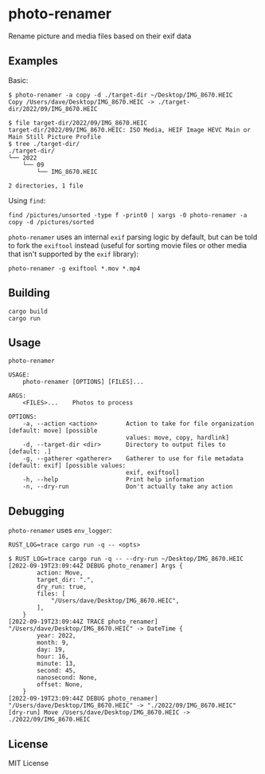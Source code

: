 photo-renamer
=============

Rename picture and media files based on their exif data

Examples
--------

Basic:

```
$ photo-renamer -a copy -d ./target-dir ~/Desktop/IMG_8670.HEIC
Copy /Users/dave/Desktop/IMG_8670.HEIC -> ./target-dir/2022/09/IMG_8670.HEIC
```

```
$ file target-dir/2022/09/IMG_8670.HEIC
target-dir/2022/09/IMG_8670.HEIC: ISO Media, HEIF Image HEVC Main or Main Still Picture Profile
$ tree ./target-dir/
./target-dir/
└── 2022
    └── 09
        └── IMG_8670.HEIC

2 directories, 1 file
```

Using `find`:

```
find /pictures/unsorted -type f -print0 | xargs -0 photo-renamer -a copy -d /pictures/sorted
```

`photo-renamer` uses an internal `exif` parsing logic by default, but can be
told to fork the `exiftool` instead (useful for sorting movie files or other
media that isn't supported by the `exif` library):

```
photo-renamer -g exiftool *.mov *.mp4
```

Building
--------

    cargo build
    cargo run

Usage
-----

```
photo-renamer

USAGE:
    photo-renamer [OPTIONS] [FILES]...

ARGS:
    <FILES>...    Photos to process

OPTIONS:
    -a, --action <action>        Action to take for file organization [default: move] [possible
                                 values: move, copy, hardlink]
    -d, --target-dir <dir>       Directory to output files to [default: .]
    -g, --gatherer <gatherer>    Gatherer to use for file metadata [default: exif] [possible values:
                                 exif, exiftool]
    -h, --help                   Print help information
    -n, --dry-run                Don't actually take any action
```

Debugging
---------

`photo-renamer` uses `env_logger`:

    RUST_LOG=trace cargo run -q -- <opts>

```
$ RUST_LOG=trace cargo run -q -- --dry-run ~/Desktop/IMG_8670.HEIC
[2022-09-19T23:09:44Z DEBUG photo_renamer] Args {
        action: Move,
        target_dir: ".",
        dry_run: true,
        files: [
            "/Users/dave/Desktop/IMG_8670.HEIC",
        ],
    }
[2022-09-19T23:09:44Z TRACE photo_renamer] "/Users/dave/Desktop/IMG_8670.HEIC" -> DateTime {
        year: 2022,
        month: 9,
        day: 19,
        hour: 16,
        minute: 13,
        second: 45,
        nanosecond: None,
        offset: None,
    }
[2022-09-19T23:09:44Z DEBUG photo_renamer] "/Users/dave/Desktop/IMG_8670.HEIC" -> "./2022/09/IMG_8670.HEIC"
[dry-run] Move /Users/dave/Desktop/IMG_8670.HEIC -> ./2022/09/IMG_8670.HEIC
```

License
-------

MIT License
